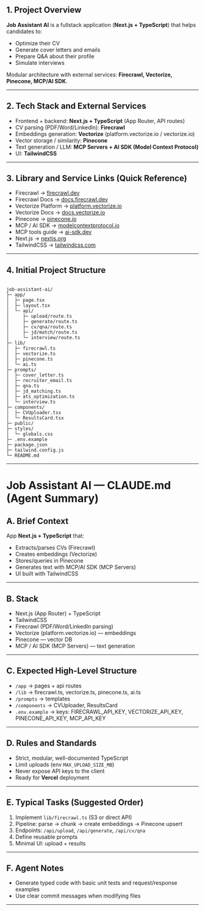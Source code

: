 ## 1. Project Overview

**Job Assistant AI** is a fullstack application (**Next.js + TypeScript**) that helps candidates to:  
- Optimize their CV  
- Generate cover letters and emails  
- Prepare Q&A about their profile  
- Simulate interviews  

Modular architecture with external services: **Firecrawl, Vectorize, Pinecone, MCP/AI SDK**.

---

## 2. Tech Stack and External Services

- Frontend + backend: **Next.js + TypeScript** (App Router, API routes)  
- CV parsing (PDF/Word/LinkedIn): **Firecrawl**  
- Embeddings generation: **Vectorize** (platform.vectorize.io / vectorize.io)  
- Vector storage / similarity: **Pinecone**  
- Text generation / LLM: **MCP Servers + AI SDK (Model Context Protocol)**  
- UI: **TailwindCSS**

---

## 3. Library and Service Links (Quick Reference)

- Firecrawl → [firecrawl.dev](https://www.firecrawl.dev/)  
- Firecrawl Docs → [docs.firecrawl.dev](https://docs.firecrawl.dev/)  
- Vectorize Platform → [platform.vectorize.io](https://platform.vectorize.io/)  
- Vectorize Docs → [docs.vectorize.io](https://docs.vectorize.io/)  
- Pinecone → [pinecone.io](https://www.pinecone.io/)  
- MCP / AI SDK → [modelcontextprotocol.io](https://modelcontextprotocol.io/)  
- MCP tools guide → [ai-sdk.dev](https://ai-sdk.dev/)  
- Next.js → [nextjs.org](https://nextjs.org/)  
- TailwindCSS → [tailwindcss.com](https://tailwindcss.com/)  

---

## 4. Initial Project Structure

```

job-assistant-ai/
├─ app/
│  ├─ page.tsx
│  ├─ layout.tsx
│  └─ api/
│     ├─ upload/route.ts
│     ├─ generate/route.ts
│     ├─ cv/qna/route.ts
│     ├─ jd/match/route.ts
│     └─ interview/route.ts
├─ lib/
│  ├─ firecrawl.ts
│  ├─ vectorize.ts
│  ├─ pinecone.ts
│  └─ ai.ts
├─ prompts/
│  ├─ cover_letter.ts
│  ├─ recruiter_email.ts
│  ├─ qna.ts
│  ├─ jd_matching.ts
│  ├─ ats_optimization.ts
│  └─ interview.ts
├─ components/
│  ├─ CVUploader.tsx
│  └─ ResultsCard.tsx
├─ public/
├─ styles/
│  └─ globals.css
├─ .env.example
├─ package.json
├─ tailwind.config.js
└─ README.md

```

---

# Job Assistant AI — CLAUDE.md (Agent Summary)

## A. Brief Context

App **Next.js + TypeScript** that:  
- Extracts/parses CVs (Firecrawl)  
- Creates embeddings (Vectorize)  
- Stores/queries in Pinecone  
- Generates text with MCP/AI SDK (MCP Servers)  
- UI built with TailwindCSS  

---

## B. Stack

- Next.js (App Router) + TypeScript  
- TailwindCSS  
- Firecrawl (PDF/Word/LinkedIn parsing)  
- Vectorize (platform.vectorize.io) — embeddings  
- Pinecone — vector DB  
- MCP / AI SDK (MCP Servers) — text generation  

---

## C. Expected High-Level Structure

- `/app` → pages + api routes  
- `/lib` → firecrawl.ts, vectorize.ts, pinecone.ts, ai.ts  
- `/prompts` → templates  
- `/components` → CVUploader, ResultsCard  
- `.env.example` → keys: FIRECRAWL_API_KEY, VECTORIZE_API_KEY, PINECONE_API_KEY, MCP_API_KEY  

---

## D. Rules and Standards

- Strict, modular, well-documented TypeScript  
- Limit uploads (env `MAX_UPLOAD_SIZE_MB`)  
- Never expose API keys to the client  
- Ready for **Vercel** deployment  

---

## E. Typical Tasks (Suggested Order)

1. Implement `lib/firecrawl.ts` (S3 or direct API)  
2. Pipeline: parse → chunk → create embeddings → Pinecone upsert  
3. Endpoints: `/api/upload`, `/api/generate`, `/api/cv/qna`  
4. Define reusable prompts  
5. Minimal UI: upload + results  

---

## F. Agent Notes

- Generate typed code with basic unit tests and request/response examples  
- Use clear commit messages when modifying files  

---
